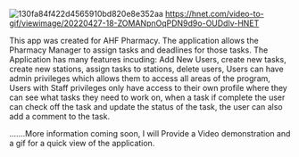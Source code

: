 ![130fa84f422d4565910bd820e8e352aa](https://user-images.githubusercontent.com/85464208/165571473-b7efc156-34f2-4b75-b1a6-aa1172a0add6.png)
https://hnet.com/video-to-gif/viewimage/20220427-18-ZOMANpnOqPDN9d9o-OUDdlv-HNET



This app was created for AHF Pharmacy. The application allows the Pharmacy Manager to assign tasks and deadlines for those tasks. The Application has many features incuding: Add New Users, create new tasks, create new stations, assign tasks to stations, delete users, Users can have admin privileges which allows them to access all areas of the program, Users with Staff privileges only have access to their own profile where they can see what tasks they need to work on, when a task if complete the user can check off the task and update the status of the task, the user can also add a comment to the task. 

.......More information coming soon, I will Provide a Video demonstration and a gif for a quick view of the application. 
